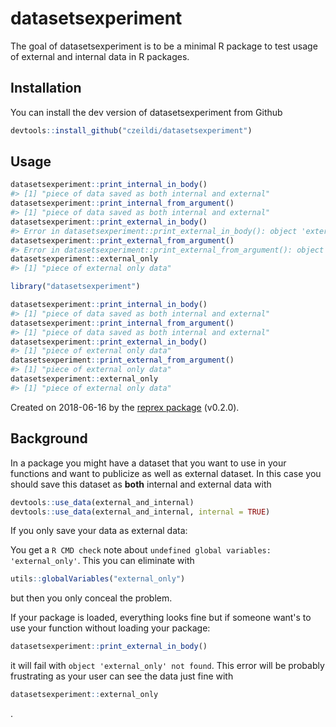 # datasetsexperiment

The goal of datasetsexperiment is to be a minimal R package to test usage of external and internal data in R packages.

## Installation

You can install the dev version of datasetsexperiment from Github

``` r
devtools::install_github("czeildi/datasetsexperiment")
```

## Usage

``` r
datasetsexperiment::print_internal_in_body()
#> [1] "piece of data saved as both internal and external"
datasetsexperiment::print_internal_from_argument()
#> [1] "piece of data saved as both internal and external"
datasetsexperiment::print_external_in_body()
#> Error in datasetsexperiment::print_external_in_body(): object 'external_only' not found
datasetsexperiment::print_external_from_argument()
#> Error in datasetsexperiment::print_external_from_argument(): object 'external_only' not found
datasetsexperiment::external_only
#> [1] "piece of external only data"

library("datasetsexperiment")

datasetsexperiment::print_internal_in_body()
#> [1] "piece of data saved as both internal and external"
datasetsexperiment::print_internal_from_argument()
#> [1] "piece of data saved as both internal and external"
datasetsexperiment::print_external_in_body()
#> [1] "piece of external only data"
datasetsexperiment::print_external_from_argument()
#> [1] "piece of external only data"
datasetsexperiment::external_only
#> [1] "piece of external only data"
```

Created on 2018-06-16 by the [reprex package](http://reprex.tidyverse.org) (v0.2.0).

## Background

In a package you might have a dataset that you want to use in your functions and want to publicize as well as external dataset. In this case you should save this dataset as **both** internal and external data with

```r
devtools::use_data(external_and_internal)
devtools::use_data(external_and_internal, internal = TRUE)
```

If you only save your data as external data:

You get a `R CMD check` note about `undefined global variables: 'external_only'`. This you can eliminate with 
```r 
utils::globalVariables("external_only")
``` 
but then you only conceal the problem.

If your package is loaded, everything looks fine but if someone want's to use your function without loading your package: 
```r 
datasetsexperiment::print_external_in_body()
```
it will fail with `object 'external_only' not found`. This error will be probably frustrating as your user can see the data just fine with 
```r 
datasetsexperiment::external_only
```
.
